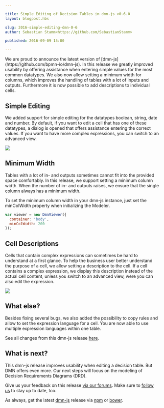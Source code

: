 ```yaml
---

title: Simple Editing of Decision Tables in dmn-js v0.6.0
layout: blogpost.hbs

slug: 2016-simple-editing-dmn-0-6
author: Sebastian Stamm<https://github.com/SebastianStamm>

published: 2016-09-09 15:00

---
```



<!--
  - simple mode with editors for booleans, strings, dates and numbers
  - minimum width
  - copy rules
  - setting expression language
  - descriptions for cells
  - expression language for cells
-->

<p class="introduction">
  We are proud to announce the latest version of [dmn-js](https://github.com/bpmn-io/dmn-js). In this release we greatly improved usability by offering assistance when entering simple values for the most common datatypes. We also now allow setting a minimum width for columns, which improves the handling of tables with a lot of inputs and outputs. Furthermore it is now possible to add descriptions to individual cells.
</p>

<!-- continue -->


## Simple Editing

We added support for simple editing for the datatypes boolean, string, date and number. By default, if you want to edit a cell that has one of these datatypes, a dialog is opened that offers assistance entering the correct values. If you want to have more complex expressions, you can switch to an advanced view.

<div class="figure">
  <img src="{{ assets }}/attachments/blog/2016/014-date-edit.png">
</div>

## Minimum Width

Tables with a lot of in- and outputs sometimes cannot fit into the provided space comfortably. In this release, we support setting a minimum column width. When the number of in- and outputs raises, we ensure that the single column always has a minimum width.

To set the minimum column width in your dmn-js instance, just set the minColWidth property when initializing the Modeler.

```javascript
var viewer = new DmnViewer({
  container: 'body',
  minColWidth: 200
});
```

## Cell Descriptions

Cells that contain complex expressions can sometimes be hard to understand at a first glance. To help the business user better understand the purpose of a cell, we allow setting a description to the cell. If a cell contains a complex expression, we display this description instead of the actual cell content, unless you switch to an advanced view, were you can also edit the expression.

<div class="figure">
  <img src="{{ assets }}/attachments/blog/2016/014-cell-descriptions.png">
</div>

## What else?

Besides fixing several bugs, we also added the possibility to copy rules and allow to set the expression language for a cell. You are now able to use multiple expression languages within one table.

See all changes from this dmn-js release [here](https://github.com/bpmn-io/dmn-js/milestone/3?closed=1).

## What is next?

This dmn-js release improves usability when editing a decision table. But DMN offers even more.
Our next steps will focus on the modeling of Decision Requirements Diagrams (DRD).

Give us your feedback on this release [via our forums](https://forum.bpmn.io). Make sure to [follow us](https://twitter.com/bpmn_io) to stay up to date, too.

As always, get the latest [dmn-js](https://github.com/bpmn-io/dmn-js) release via [npm](https://www.npmjs.com/package/dmn-js) or [bower](https://github.com/bpmn-io/bower-dmn-js).
